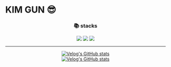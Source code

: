 # KIM GUN :sunglasses:
<div align="center">
  
  ### 📚 stacks    
  <img src="https://img.shields.io/badge/JAVA-007396?style=for-the-badge&logo=java&logoColor=white">
  <img src="https://img.shields.io/badge/spring-6DB33F?style=for-the-badge&logo=spring&logoColor=white"> 
  <img src="https://img.shields.io/badge/mysql-4479A1?style=for-the-badge&logo=mysql&logoColor=white">    

---
[![Velog's GitHub stats](https://velog-readme-stats.vercel.app/api/badge?name=gunkim95)](https://velog.io/@gunkim95)  
[![Velog's GitHub stats](https://velog-readme-stats.vercel.app/api?name=gunkim95)](https://velog-readme-stats.vercel.app/api/redirect?name=gunkim95)
</div>
